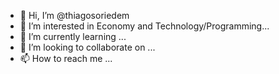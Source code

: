 - 👋 Hi, I’m @thiagosoriedem
- 👀 I’m interested in Economy and Technology/Programming...
- 🌱 I’m currently learning ...
- 💞️ I’m looking to collaborate on ...
- 📫 How to reach me ...

<!---
thiagosoriedem/thiagosoriedem is a ✨ special ✨ repository because its `README.md` (this file) appears on your GitHub profile.
You can click the Preview link to take a look at your changes.
--->
